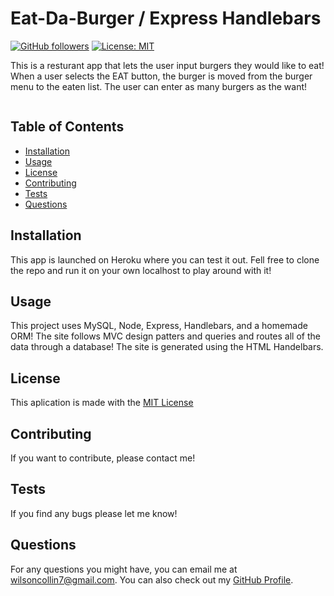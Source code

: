 # Eat-Da-Burger /  Express Handlebars 
  [![GitHub followers](https://img.shields.io/github/followers/wilsoncollin7.svg?style=social&label=Follow&maxAge=2592000)](https://github.com/wilsoncollin7?tab=followers) [![License: MIT](https://img.shields.io/badge/License-MIT-yellow.svg)](https://opensource.org/licenses/MIT)

  This is a resturant app that lets the user input burgers they would like to eat! When a user selects the EAT button, the burger is moved from the burger menu to the eaten list. The user can enter as many burgers as the want!

  <img scr="public/photos/burger.JPG">

  ## Table of Contents

  - [Installation](#installation)
  - [Usage](#usage)
  - [License](#license)
  - [Contributing](#contributing)
  - [Tests](#tests)
  - [Questions](#questions)

  ## Installation

  This app is launched on Heroku where you can test it out. Fell free to clone the repo and run it on your own localhost to play around with it!

  ## Usage

  This project uses MySQL, Node, Express, Handlebars, and a homemade ORM! The site follows MVC design patters and queries and routes all of the data through a database! The site is generated using the HTML Handelbars.

  ## License

  This aplication is made with the [MIT License](https://opensource.org/licenses/MIT)

  ## Contributing

  If you want to contribute, please contact me!

  ## Tests

  If you find any bugs please let me know!

  ## Questions

  For any questions you might have, you can email me at wilsoncollin7@gmail.com. You can also check out my [GitHub Profile](https://github.com/wilsoncollin7).

